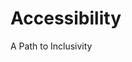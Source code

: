 # Accessibility

A Path to Inclusivity

<!-- ./components/SelfPromo.vue -->
<SelfPromo />

<!--
- Welcome
-->
